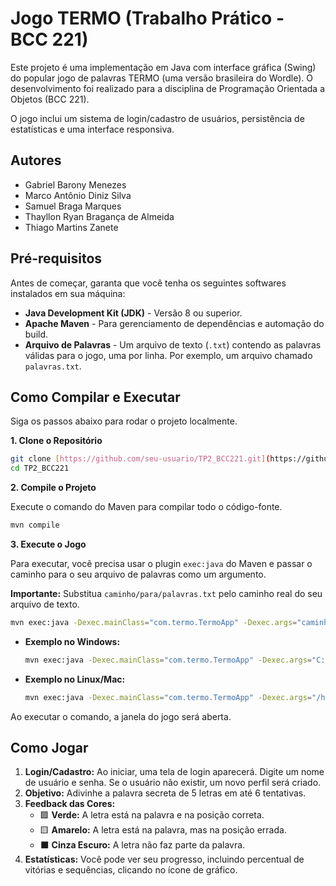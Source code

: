 # Jogo TERMO (Trabalho Prático - BCC 221)

Este projeto é uma implementação em Java com interface gráfica (Swing) do popular jogo de palavras TERMO (uma versão brasileira do Wordle). O desenvolvimento foi realizado para a disciplina de Programação Orientada a Objetos (BCC 221).

O jogo inclui um sistema de login/cadastro de usuários, persistência de estatísticas e uma interface responsiva.

## Autores

* Gabriel Barony Menezes
* Marco Antônio Diniz Silva
* Samuel Braga Marques
* Thayllon Ryan Bragança de Almeida
* Thiago Martins Zanete

## Pré-requisitos

Antes de começar, garanta que você tenha os seguintes softwares instalados em sua máquina:

* **Java Development Kit (JDK)** - Versão 8 ou superior.
* **Apache Maven** - Para gerenciamento de dependências e automação do build.
* **Arquivo de Palavras** - Um arquivo de texto (`.txt`) contendo as palavras válidas para o jogo, uma por linha. Por exemplo, um arquivo chamado `palavras.txt`.

## Como Compilar e Executar

Siga os passos abaixo para rodar o projeto localmente.

**1. Clone o Repositório**
```bash
git clone [https://github.com/seu-usuario/TP2_BCC221.git](https://github.com/seu-usuario/TP2_BCC221.git)
cd TP2_BCC221
```

**2. Compile o Projeto**

Execute o comando do Maven para compilar todo o código-fonte.
```bash
mvn compile
```

**3. Execute o Jogo**

Para executar, você precisa usar o plugin `exec:java` do Maven e passar o caminho para o seu arquivo de palavras como um argumento.

**Importante:** Substitua `caminho/para/palavras.txt` pelo caminho real do seu arquivo de texto.

```bash
mvn exec:java -Dexec.mainClass="com.termo.TermoApp" -Dexec.args="caminho/para/palavras.txt"
```

* **Exemplo no Windows:**
    ```bash
    mvn exec:java -Dexec.mainClass="com.termo.TermoApp" -Dexec.args="C:\Users\SeuUsuario\Documentos\palavras.txt"
    ```
* **Exemplo no Linux/Mac:**
    ```bash
    mvn exec:java -Dexec.mainClass="com.termo.TermoApp" -Dexec.args="/home/seu-usuario/documentos/palavras.txt"
    ```

Ao executar o comando, a janela do jogo será aberta.

## Como Jogar

1.  **Login/Cadastro:** Ao iniciar, uma tela de login aparecerá. Digite um nome de usuário e senha. Se o usuário não existir, um novo perfil será criado.
2.  **Objetivo:** Adivinhe a palavra secreta de 5 letras em até 6 tentativas.
3.  **Feedback das Cores:**
    * 🟩 **Verde:** A letra está na palavra e na posição correta.
    * 🟨 **Amarelo:** A letra está na palavra, mas na posição errada.
    * ⬛ **Cinza Escuro:** A letra não faz parte da palavra.
4.  **Estatísticas:** Você pode ver seu progresso, incluindo percentual de vitórias e sequências, clicando no ícone de gráfico.
